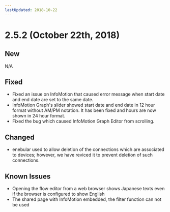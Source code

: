 ```yaml
---
lastUpdated: 2018-10-22
---
```


# 2.5.2 (October 22th, 2018)

## New

N/A

## Fixed

- Fixed an issue on InfoMotion that caused error message when start date and end date are set to the same date.
- InfoMotion Graph's slider showed start date and end date in 12 hour format without AM/PM notation. It has been fixed and hours are now shown in 24 hour format.
- Fixed the bug which caused InfoMotion Graph Editor from scrolling.

## Changed

- enebular used to allow deletion of the connections which are associated to devices; however, we have reviced it to prevent deletion of such connections.

## Known Issues

- Opening the flow editor from a web browser shows Japanese texts even if the browser is configured to show English
- The shared page with InfoMotion embedded, the filter function can not be used
